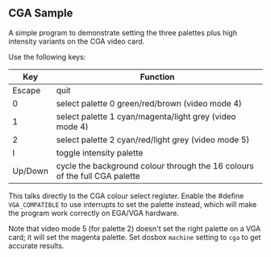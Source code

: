 CGA Sample
----------

A simple program to demonstrate setting the three palettes plus high intensity variants on the CGA video card.

Use the following keys:

| Key     | Function                                                                   |
| ------- | -------------------------------------------------------------------------- |
| Escape  | quit                                                                       |
| 0       | select palette 0 green/red/brown (video mode 4)                            |
| 1       | select palette 1 cyan/magenta/light grey (video mode 4)                    |
| 2       | select palette 2 cyan/red/light grey (video mode 5)                        |
| I       | toggle intensity palette                                                   |
| Up/Down | cycle the background colour through the 16 colours of the full CGA palette |

This talks directly to the CGA colour select register. Enable the #define `VGA_COMPATIBLE` to use interrupts to set the palette instead, which will make the program work correctly on EGA/VGA hardware.

Note that video mode 5 (for palette 2) doesn't set the right palette on a VGA card; it will set the magenta palette. Set dosbox `machine` setting to `cga` to get accurate results.
